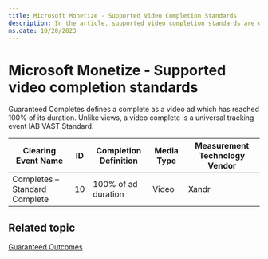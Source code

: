 ```yaml
---
title: Microsoft Monetize - Supported Video Completion Standards
description: In the article, supported video completion standards are defined.
ms.date: 10/28/2023
---
```


# Microsoft Monetize - Supported video completion standards

Guaranteed Completes defines a complete as a video ad which has reached 100% of its duration. Unlike views, a video complete is a universal tracking event IAB VAST Standard.

| Clearing Event Name | ID | Completion Definition | Media Type | Measurement Technology Vendor |
|---|---|---|---|---|
| Completes – Standard Complete | 10 | 100% of ad duration | Video | Xandr |

## Related topic

[Guaranteed Outcomes](guaranteed-outcomes.md)

